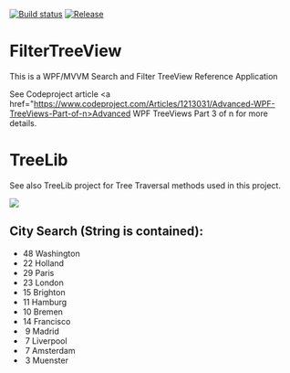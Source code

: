[![Build status](https://ci.appveyor.com/api/projects/status/u762r32aupstrsph?svg=true)](https://ci.appveyor.com/project/Dirkster99/filtertreeview) [![Release](https://img.shields.io/github/release/Dirkster99/FilterTreeView.svg)](https://github.com/Dirkster99/FilterTreeView/releases/latest)

# FilterTreeView
This is a WPF/MVVM Search and Filter TreeView Reference Application

See Codeproject article <a href="https://www.codeproject.com/Articles/1213031/Advanced-WPF-TreeViews-Part-of-n>Advanced WPF TreeViews Part 3 of n</a> for more details.

# TreeLib
See also <a hre="https://github.com/Dirkster99/TreeLib">TreeLib</a> project for Tree Traversal methods used in this project.

<img src="https://www.codeproject.com/KB/WPF/1213031/FilterTreeViewScreenshot.png"/>

## City Search (String is contained):

* 48 Washington
* 22 Holland
* 29 Paris
* 23 London
* 15 Brighton
* 11 Hamburg
* 10 Bremen
* 14 Francisco
* &nbsp;9 Madrid
* &nbsp;7 Liverpool
* &nbsp;7 Amsterdam
* &nbsp;3 Muenster
